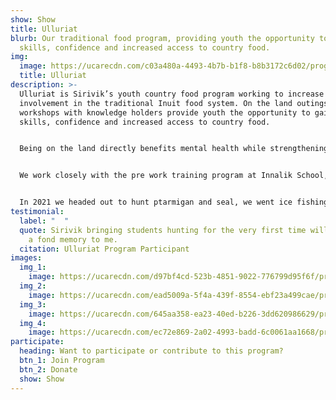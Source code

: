 ```yaml
---
show: Show
title: Ulluriat
blurb: Our traditional food program, providing youth the opportunity to gain new
  skills, confidence and increased access to country food.
img:
  image: https://ucarecdn.com/c03a480a-4493-4b7b-b1f8-b8b3172c6d02/program_ulluriat_hero_hu14176f57fd50db76b1808ad1f6d3224f_7650210_1000x600_fit_q75_box.jpg
  title: Ulluriat
description: >-
  Ulluriat is Sirivik’s youth country food program working to increase youth
  involvement in the traditional Inuit food system. On the land outings and
  workshops with knowledge holders provide youth the opportunity to gain new
  skills, confidence and increased access to country food. 


  Being on the land directly benefits mental health while strengthening cultural identity and fostering a sense of belonging. We understand that for some there can be increased barriers to accessing the land, our goal is to limit these barriers and provide opportunities for community members to participate in the harvesting of country food!


  We work closely with the pre work training program at Innalik School, however all Inukjuak youth aged 13 - 20 are invited to join the program. Our outings are led by experienced local hunters while our workshops recruit elders and community members skilled in country food preparation. If you are interested in following us on the land, guiding a workshop, or supporting the program don’t hesitate to reach out.


  In 2021 we headed out to hunt ptarmigan and seal, we went ice fishing for lake trout and we hosted a workshop on wolf skinning, just to name a few!
testimonial:
  label: "  "
  quote: Sirivik bringing students hunting for the very first time will always be
    a fond memory to me.
  citation: Ulluriat Program Participant
images:
  img_1:
    image: https://ucarecdn.com/d97bf4cd-523b-4851-9022-776799d95f6f/program_ulluriat_gallery_1_hu2a798bafb9c0c7f21f012f33524e3083_7174580_0x600_resize_q75_box.jpg
  img_2:
    image: https://ucarecdn.com/ead5009a-5f4a-439f-8554-ebf23a499cae/program_ulluriat_gallery_2_huaa6e640363aa8b9088cd453cce9786a4_910091_0x600_resize_q75_box.jpg
  img_3:
    image: https://ucarecdn.com/645aa358-ea23-40ed-b226-3dd620986629/program_ulluriat_gallery_3_hu5397f285310b1f4c1fe4065ae7a8f0fc_3502519_600x600_fill_q75_box_smart1.jpg
  img_4:
    image: https://ucarecdn.com/ec72e869-2a02-4993-badd-6c0061aa1668/program_ulluriat_gallery_4_hu24eb8a6ce3bae42fe5c5483f475fd860_6593274_600x600_fill_q75_box_smart1.jpg
participate:
  heading: Want to participate or contribute to this program?
  btn_1: Join Program
  btn_2: Donate
  show: Show
---
```


